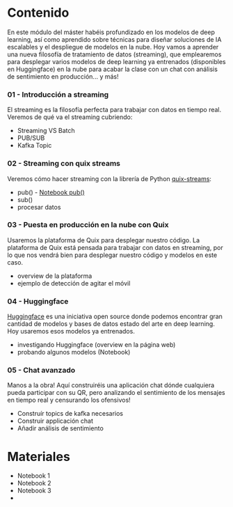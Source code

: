 # Contenido
En este módulo del máster habéis profundizado en los modelos de deep learning, así como aprendido sobre técnicas para diseñar soluciones de IA escalables y el despliegue de modelos en la nube. Hoy vamos a aprender una nueva filosofía de tratamiento de datos (streaming), que emplearemos para desplegar varios modelos de deep learning ya entrenados (disponibles en Huggingface) en la nube para acabar la clase con un chat con análisis de sentimiento en producción... y más!

### 01 - Introducción a streaming
El streaming es la filosofía perfecta para trabajar con datos en tiempo real. Veremos de qué va el streaming cubriendo:
- Streaming VS Batch
- PUB/SUB
- Kafka Topic

### 02 - Streaming con quix streams
Veremos cómo hacer streaming con la librería de Python [quix-streams](https://github.com/quixio/quix-streams):
- pub() - [Notebook pub()](https://colab.research.google.com/github/JotaBlanco/TheValley/blob/main/Mini%20Datathon/Notebooks/Quix_Streams_PUB_to_CHAT.ipynb)
- sub()
- procesar datos

### 03 - Puesta en producción en la nube con Quix
Usaremos la plataforma de Quix para desplegar nuestro código. La plataforma de Quix está pensada para trabajar con datos en streaming, por lo que nos vendrá bien para desplegar nuestro código y modelos en este caso.
- overview de la plataforma
- ejemplo de detección de agitar el móvil

### 04 - Huggingface
[Huggingface](https://huggingface.co/) es una iniciativa open source donde podemos encontrar gran cantidad de modelos y bases de datos estado del arte en deep learning. Hoy usaremos esos modelos ya entrenados.
- investigando Huggingface (overview en la página web)
- probando algunos modelos (Notebook)

### 05 - Chat avanzado
Manos a la obra! Aquí construiréis una aplicación chat dónde cualquiera pueda participar con su QR, pero analizando el sentimiento de los mensajes en tiempo real y censurando los ofensivos!
- Construír topics de kafka necesarios
- Construir applicación chat
- Añadir análisis de sentimiento


# Materiales
- Notebook 1
- Notebook 2
- Notebook 3
- 
